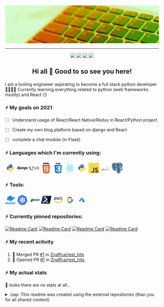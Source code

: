 
![](https://github.com/Znaffca/Znaffca/blob/main/content/banner.png)
<hr>
<p align="center"><a href="https://github.com/Znaffca"><img src="https://img.shields.io/badge/GitHub-100000?style=for-the-badge&logo=github&logoColor=white" /></a> <a href="https://www.facebook.com/profile.php?id=100002238810501"><img src="https://img.shields.io/badge/Facebook-1877F2?style=for-the-badge&logo=facebook&logoColor=white" /></a> <a href="https://www.linkedin.com/in/grzegorz-sa%C5%82aci%C5%84ski-05677917a/"><img src="https://img.shields.io/badge/LinkedIn-0077B5?style=for-the-badge&logo=linkedin&logoColor=white" /></a> <a href="mailto:salacinski.grzegorz@gmail.com"><img src="https://img.shields.io/badge/Gmail-D14836?style=for-the-badge&logo=gmail&logoColor=white"/></a></p>

## <p align="center">Hi all 👋 Good to so see you here!</p>

I am a tooling engineeer aspirating to become a full stack python developer 💯💯💯💯
Currently learning everything related to python (web frameworks mostly) and React 😏

### :zap: My goals on 2021
- [ ] Understand usage of React/React Native/Redux in React/Python project
- [ ] Create my own blog platform based on django and React
- [ ] complete a chat module (in Flask)


### :zap: Languages which I'm currently using:

<img height="35" width="35" src="https://raw.githubusercontent.com/github/explore/80688e429a7d4ef2fca1e82350fe8e3517d3494d/topics/python/python.png" />   <img height="35" width="35" src="https://raw.githubusercontent.com/github/explore/80688e429a7d4ef2fca1e82350fe8e3517d3494d/topics/django/django.png" />   <img height="35" width="35" src="https://raw.githubusercontent.com/github/explore/80688e429a7d4ef2fca1e82350fe8e3517d3494d/topics/flask/flask.png" />   <img height="35" width="35" src="https://raw.githubusercontent.com/github/explore/80688e429a7d4ef2fca1e82350fe8e3517d3494d/topics/html/html.png" />   <img height="35" width="35" src="https://raw.githubusercontent.com/github/explore/80688e429a7d4ef2fca1e82350fe8e3517d3494d/topics/css/css.png" />   <img height="35" width="35" src="https://raw.githubusercontent.com/github/explore/80688e429a7d4ef2fca1e82350fe8e3517d3494d/topics/react/react.png" />   <img height="35" width="35" src="https://raw.githubusercontent.com/github/explore/80688e429a7d4ef2fca1e82350fe8e3517d3494d/topics/python/python.png" />   <img height="35" width="35" src="https://raw.githubusercontent.com/github/explore/80688e429a7d4ef2fca1e82350fe8e3517d3494d/topics/javascript/javascript.png" />   <img height="35" width="35" src="https://raw.githubusercontent.com/github/explore/80688e429a7d4ef2fca1e82350fe8e3517d3494d/topics/mysql/mysql.png" />   <img height="35" width="35" src="https://raw.githubusercontent.com/github/explore/80688e429a7d4ef2fca1e82350fe8e3517d3494d/topics/postgresql/postgresql.png" />

### :zap: Tools:
<img height="35" width="35" src="https://raw.githubusercontent.com/github/explore/80688e429a7d4ef2fca1e82350fe8e3517d3494d/topics/docker/docker.png" />   <img height="35" width="35" src="https://raw.githubusercontent.com/github/explore/80688e429a7d4ef2fca1e82350fe8e3517d3494d/topics/kubernetes/kubernetes.png" />   <img height="35" width="35" src="https://raw.githubusercontent.com/github/explore/80688e429a7d4ef2fca1e82350fe8e3517d3494d/topics/bash/bash.png" />   <img height="35" width="35" src="https://raw.githubusercontent.com/github/explore/80688e429a7d4ef2fca1e82350fe8e3517d3494d/topics/powershell/powershell.png" />   <img height="35" width="35" src="https://raw.githubusercontent.com/github/explore/80688e429a7d4ef2fca1e82350fe8e3517d3494d/topics/aws/aws.png" />   <img height="35" width="35" src="https://raw.githubusercontent.com/github/explore/80688e429a7d4ef2fca1e82350fe8e3517d3494d/topics/google/google.png" />   <img height="35" width="35" src="https://raw.githubusercontent.com/github/explore/80688e429a7d4ef2fca1e82350fe8e3517d3494d/topics/azure/azure.png" />

### :zap: Currently pinned repositories:
[![Readme Card](https://github-readme-stats-znaffca.vercel.app/api/pin/?username=znaffca&repo=Znaffca)](https://github.com/Znaffca/Znaffca)
[![Readme Card](https://github-readme-stats-znaffca.vercel.app/api/pin/?username=znaffca&repo=blog-with-docker)](https://github.com/Znaffca/blog-with-docker)
[![Readme Card](https://github-readme-stats-znaffca.vercel.app/api/pin/?username=znaffca&repo=creating_projects)](https://github.com/Znaffca/creating_projects)
[![Readme Card](https://github-readme-stats-znaffca.vercel.app/api/pin/?username=znaffca&repo=rest_hits)](https://github.com/Znaffca/rest_hits)

### :zap: My recent activity

<!--START_SECTION:activity-->
1. 🎉 Merged PR [#1](https://github.com/Znaffca/rest_hits/pull/1) in [Znaffca/rest_hits](https://github.com/Znaffca/rest_hits)
2. 💪 Opened PR [#1](https://github.com/Znaffca/rest_hits/pull/1) in [Znaffca/rest_hits](https://github.com/Znaffca/rest_hits)
<!--END_SECTION:activity-->

### :zap: My actual stats
<!--START_SECTION:waka-->
🤔 looks there are no stats at all...
<!--END_SECTION:waka-->

<details>
  <summary>
    :zap: This readme was created using the external repositories (than you for all shared content)
  </summary>
  
  - <i>github-readme-stats</i> by [<b>anuraghazra</b>](https://github.com/anuraghazra/github-readme-stats)
  
  - <i>simple icons</i> by [<b>simple icons</b>](https://github.com/simple-icons/simple-icons)
  
  - <i>waka-readme-stats</i> by [<b>anmol098</b>](https://github.com/anmol098/waka-readme-stats)
  
  - <i>Badges4-README.md-Profile</i> by [<b>alexandresanlim</b>](https://github.com/alexandresanlim/Badges4-README.md-Profile)

</details>
  
  <!--
**Znaffca/Znaffca** is a ✨ _special_ ✨ repository because its `README.md` (this file) appears on your GitHub profile.

Here are some ideas to get you started:

- 🔭 I’m currently working on ...
- 🌱 I’m currently learning ...
- 👯 I’m looking to collaborate on ...
- 🤔 I’m looking for help with ...
- 💬 Ask me about ...
- 📫 How to reach me: ...
- 😄 Pronouns: ...
- ⚡ Fun fact: ...
-->

